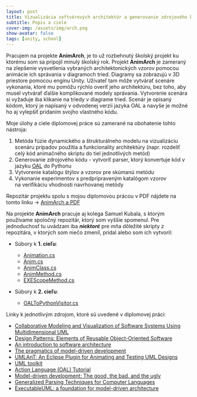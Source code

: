 ```yaml
---
layout: post
title: Vizualizácia softvérových architektúr a generovanie zdrojového kódu
subtitle: Popis a ciele
cover-img: /assets/img/arch.png
show-avatar: false
tags: [unity, school]
---
```

Pracujem na projekte **AnimArch**, je to už rozbehnutý školský projekt ku ktorému som sa pripojil minulý školský rok. Projekt **AnimArch** je zameraný na zlepšenie vysvetlenia vybraných architektonických vzorov pomocou animácie ich správania v diagramoch tried. Diagramy sa zobrazujú v 3D priestore pomocou enginu Unity. Užívateľ tam môže vytvárať scenáre vykonania, ktoré mu pomôžu rýchlo overiť jeho architektúru, bez toho, aby musel vytvárať ďalšie komplikované modely správania. Vytvorenie scenára si vyžaduje iba klikanie na triedy v diagrame tried. Scenár je opísaný kódom, ktorý je napísaný v odvodenej verzii jazyka OAL a navyše je možné ho aj vylepšiť pridaním svojho vlastného kódu.

Moje úlohy a ciele diplomovej práce sú zamerané na obohatenie tohto nástroja:
1. Metóda fúzie dynamického a štrukturálneho modelu na vizualizáciu scenáru prípadov použitia a funkcionality architektúry (napr. rozdeliť celý kód animačného skriptu do tiel jednotlivých metód)
2. Generovanie zdrojového kódu - vytvoriť parser, ktorý konvertuje kód v jazyku [OAL](https://xtuml.org/learn/action-language-tutorial/) do Pythonu
3. Vytvorenie katalógu štýlov a vzorov pre skúmanú metódu
4. Vykonanie experimentov s predpripraveným katalógom vzorov na verifikáciu vhodnosti navrhovanej metódy

Repozitár projektu spolu s mojou diplomovou prácou v PDF nájdete na tomto linku -> [AnimArch a PDF](https://github.com/Zuvix/DPAnimArch) 

Na projekte **AnimArch** pracuje aj kolega Samuel Kubala, s ktorým používame spoločný repozitár, ktorý som vyššie spomenul. Pre jednoduchosť tu uvádzam iba ***niektoré*** pre mňa dôležité skripty z repozitára, v ktorých som niečo zmenil, pridal alebo som ich vytvoril:
- Súbory k **1. cieľu**:
  - [Animation.cs](https://github.com/Zuvix/DPAnimArch/blob/main/UnityProjectDP/Assets/Scripts/Visualization/Animation/Animation.cs)
  - [Anim.cs](https://github.com/Zuvix/DPAnimArch/blob/main/UnityProjectDP/Assets/Scripts/Visualization/Animation/Anim.cs)
  - [AnimClass.cs](https://github.com/Zuvix/DPAnimArch/blob/main/UnityProjectDP/Assets/Scripts/Visualization/Animation/AnimClass.cs)
  - [AnimMethod.cs](https://github.com/Zuvix/DPAnimArch/blob/main/UnityProjectDP/Assets/Scripts/Visualization/Animation/AnimMethod.cs)
  - [EXEScopeMethod.cs](https://github.com/Zuvix/DPAnimArch/blob/main/UnityProjectDP/Assets/Scripts/AnimationControl/EXEScopeMethod.cs)

- Súbory k **2. cieľu**:
  - [OALToPythonVisitor.cs](https://github.com/Zuvix/DPAnimArch/blob/main/ProgramOALToPython/ConsoleApp1/ConsoleApp1/OALToPythonVisitor.cs)

Linky k jednotlivým zdrojom, ktoré sú uvedené v diplomovej práci:
- [Collaborative Modeling and Visualization of Software Systems Using Multidimensional UML](https://www.researchgate.net/profile/Ivan-Polasek/publication/320832684_Collaborative_Modeling_and_Visualization_of_Software_Systems_Using_Multidimensional_UML/links/5aa8f9a6aca2726f41b1fd7a/Collaborative-Modeling-and-Visualization-of-Software-Systems-Using-Multidimensional-UML.pdf)
- [Design Patterns: Elements of Reusable Object-Oriented Software](https://github.com/TushaarGVS/Design-Patterns-Mentorship/blob/master/Erich%20Gamma%2C%20Richard%20Helm%2C%20Ralph%20Johnson%2C%20John%20M.%20Vlissides-Design%20Patterns_%20Elements%20of%20Reusable%20Object-Oriented%20Software%20%20-Addison-Wesley%20Professional%20(1994).pdf)
- [An introduction to software architecture](https://userweb.cs.txstate.edu/~rp31/papers/intro_softarch.pdf)
- [The pragmatics of model-driven development](http://staffwww.dcs.shef.ac.uk/people/A.Simons/remodel/papers/SelicPragmatics.pdf)
- [UMLAnT: An Eclipse Plugin for Animating and Testing UML Designs](https://www.researchgate.net/profile/Michael-Hamilton-5/publication/221107957_UMLAnT_an_Eclipse_plugin_for_animating_and_testing_UML_designs/links/591a33caaca2722d7cfe80d5/UMLAnT-an-Eclipse-plugin-for-animating-and-testing-UML-designs.pdf)
- [UML toolkit](http://213.230.96.51:8090/files/ebooks/Ilmiy-texnologik%20kitoblar/Eriksson%20H.-E.,%20Penker%20M.,%20Lyons%20B.%20-%20UML%202%20Toolkit(2003)(511).pdf)
- [Action Language (OAL) Tutorial](https://xtuml.org/learn/action-language-tutorial/)
- [Model-driven development: The good, the bad, and the ugly](https://citeseerx.ist.psu.edu/viewdoc/download?doi=10.1.1.84.5746&rep=rep1&type=pdf)
- [Generalized Parsing Techniques for Computer Languages](http://citeseerx.ist.psu.edu/viewdoc/download?doi=10.1.1.89.5020&rep=rep1&type=pdf)
- [ExecutableUML: a foundation for model-driven architecture](http://ptgmedia.pearsoncmg.com/images/0201748045/samplechapter/mellorch01.pdf)

